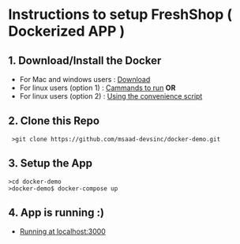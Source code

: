 
# Instructions to setup FreshShop ( Dockerized APP )

 ## 1. Download/Install the Docker
 

 - For Mac and windows users : [Download](https://www.docker.com/products/docker-desktop)
 - For linux users (option 1) : [Cammands to run](https://docs.docker.com/install/linux/docker-ce/ubuntu/#install-using-the-repository)
 **OR**
 - For linux users (option 2) : [Using the convenience script](https://docs.docker.com/install/linux/docker-ce/ubuntu/#install-using-the-convenience-script)
 
 ## 2. Clone this Repo
	 >git clone https://github.com/msaad-devsinc/docker-demo.git

## 3. Setup the App
	>cd docker-demo
	>docker-demo$ docker-compose up
	
## 4. App is running :)

 - [Running at localhost:3000](http://localhost:3000)
